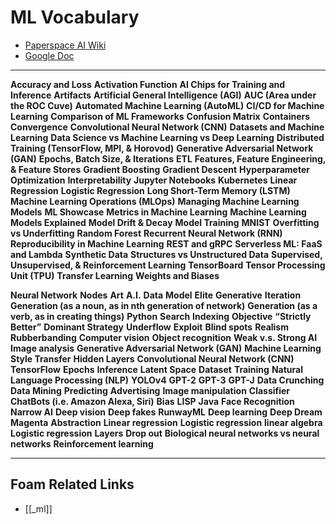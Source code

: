 # ML Vocabulary

- [Paperspace AI Wiki](https://docs.paperspace.com/machine-learning/)
- [Google Doc](https://docs.google.com/document/d/1ElkOp8sU7_NlBJgQ6UQmlMnJNVr2RcgYL_fhVjOQCTY/edit#)

---

**Accuracy and Loss**
**Activation Function**
**AI Chips for Training and Inference**
**Artifacts**
**Artificial General Intelligence (AGI)**
**AUC (Area under the ROC Cuve)**
**Automated Machine Learning (AutoML)**
**CI/CD for Machine Learning**
**Comparison of ML Frameworks**
**Confusion Matrix**
**Containers**
**Convergence**
**Convolutional Neural Network (CNN)**
**Datasets and Machine Learning**
**Data Science vs Machine Learning vs Deep Learning**
**Distributed Training (TensorFlow, MPI, & Horovod)**
**Generative Adversarial Network (GAN)**
**Epochs, Batch Size, & Iterations**
**ETL**
**Features, Feature Engineering, & Feature Stores**
**Gradient Boosting**
**Gradient Descent**
**Hyperparameter Optimization**
**Interpretability**
**Jupyter Notebooks**
**Kubernetes**
**Linear Regression**
**Logistic Regression**
**Long Short-Term Memory (LSTM)**
**Machine Learning Operations (MLOps)**
**Managing Machine Learning Models**
**ML Showcase**
**Metrics in Machine Learning**
**Machine Learning Models Explained**
**Model Drift & Decay**
**Model Training**
**MNIST**
**Overfitting vs Underfitting**
**Random Forest**
**Recurrent Neural Network (RNN)**
**Reproducibility in Machine Learning**
**REST and gRPC**
**Serverless ML: FaaS and Lambda**
**Synthetic Data**
**Structures vs Unstructured Data**
**Supervised, Unsupervised, & Reinforcement Learning**
**TensorBoard**
**Tensor Processing Unit (TPU)**
**Transfer Learning**
**Weights and Biases**

**Neural Network**
**Nodes**
**Art**
**A.I.**
**Data**
**Model**
**Elite**
**Generative**
**Iteration**
**Generation (as a noun, as in nth generation of network)**
**Generation (as a verb, as in creating things)**
**Python**
**Search**
**Indexing**
**Objective**
**“Strictly Better”**
**Dominant Strategy**
**Underflow**
**Exploit**
**Blind spots**
**Realism**
**Rubberbanding**
**Computer vision**
**Object recognition**
**Weak v.s. Strong AI**
**Image analysis**
**Generative Adversarial Network (GAN)**
**Machine Learning**
**Style Transfer**
**Hidden Layers**
**Convolutional Neural Network (CNN)**
**TensorFlow**
**Epochs**
**Inference**
**Latent Space**
**Dataset**
**Training**
**Natural Language Processing (NLP)**
**YOLOv4**
**GPT-2**
**GPT-3**
**GPT-J**
**Data Crunching**
**Data Mining**
**Predicting**
**Advertising**
**Image manipulation**
**Classifier**
**ChatBots (i.e. Amazon Alexa, Siri)**
**Bias**
**LISP**
**Java**
**Face Recognition**
**Narrow AI**
**Deep vision**
**Deep fakes**
**RunwayML**
**Deep learning**
**Deep Dream**
**Magenta**
**Abstraction**
**Linear regression**
**Logistic regression**
**linear algebra**
**Logistic regression**
**Layers**
**Drop out**
**Biological neural networks vs neural networks**
**Reinforcement learning**

---

## Foam Related Links

- [[_ml]]
